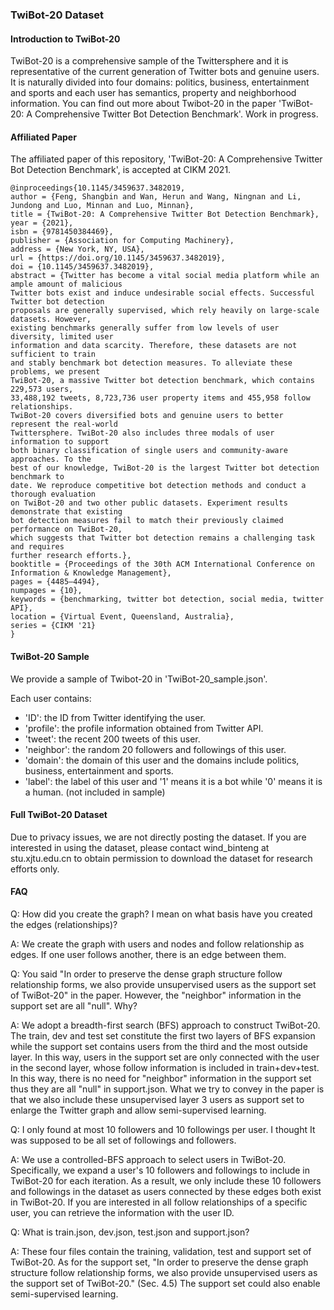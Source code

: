 ### TwiBot-20 Dataset

#### Introduction to TwiBot-20
TwiBot-20 is a comprehensive sample of the Twittersphere and it is representative of the current generation of Twitter bots and genuine users. It is naturally divided into four domains: politics, business, entertainment and sports and each user has semantics, property and neighborhood information. You can find out more about Twibot-20 in the paper 'TwiBot-20: A Comprehensive Twitter Bot Detection Benchmark'. Work in progress.

#### Affiliated Paper
The affiliated paper of this repository, 'TwiBot-20: A Comprehensive Twitter Bot Detection Benchmark', is accepted at CIKM 2021.

```
@inproceedings{10.1145/3459637.3482019,
author = {Feng, Shangbin and Wan, Herun and Wang, Ningnan and Li, Jundong and Luo, Minnan and Luo, Minnan},
title = {TwiBot-20: A Comprehensive Twitter Bot Detection Benchmark},
year = {2021},
isbn = {9781450384469},
publisher = {Association for Computing Machinery},
address = {New York, NY, USA},
url = {https://doi.org/10.1145/3459637.3482019},
doi = {10.1145/3459637.3482019},
abstract = {Twitter has become a vital social media platform while an ample amount of malicious
Twitter bots exist and induce undesirable social effects. Successful Twitter bot detection
proposals are generally supervised, which rely heavily on large-scale datasets. However,
existing benchmarks generally suffer from low levels of user diversity, limited user
information and data scarcity. Therefore, these datasets are not sufficient to train
and stably benchmark bot detection measures. To alleviate these problems, we present
TwiBot-20, a massive Twitter bot detection benchmark, which contains 229,573 users,
33,488,192 tweets, 8,723,736 user property items and 455,958 follow relationships.
TwiBot-20 covers diversified bots and genuine users to better represent the real-world
Twittersphere. TwiBot-20 also includes three modals of user information to support
both binary classification of single users and community-aware approaches. To the
best of our knowledge, TwiBot-20 is the largest Twitter bot detection benchmark to
date. We reproduce competitive bot detection methods and conduct a thorough evaluation
on TwiBot-20 and two other public datasets. Experiment results demonstrate that existing
bot detection measures fail to match their previously claimed performance on TwiBot-20,
which suggests that Twitter bot detection remains a challenging task and requires
further research efforts.},
booktitle = {Proceedings of the 30th ACM International Conference on Information & Knowledge Management},
pages = {4485–4494},
numpages = {10},
keywords = {benchmarking, twitter bot detection, social media, twitter API},
location = {Virtual Event, Queensland, Australia},
series = {CIKM '21}
}

```

#### TwiBot-20 Sample
We provide a sample of Twibot-20 in 'TwiBot-20_sample.json'. 

Each user contains:
- 'ID': the ID from Twitter identifying the user.
- 'profile': the profile information obtained from Twitter API.
- 'tweet': the recent 200 tweets of this user.
- 'neighbor': the random 20 followers and followings of this user.
- 'domain': the domain of this user and the domains include politics, business, entertainment and sports.
- 'label': the label of this user and '1' means it is a bot while '0' means it is a human. (not included in sample)

#### Full TwiBot-20 Dataset
Due to privacy issues, we are not directly posting the dataset. If you are interested in using the dataset, please contact wind_binteng at stu.xjtu.edu.cn to obtain permission to download the dataset for research efforts only. 

#### FAQ
Q: How did you create the graph? I mean on what basis have you created the edges (relationships)?

A: We create the graph with users and nodes and follow relationship as edges. If one user follows another, there is an edge between them.

Q: You said "In order to preserve the dense graph structure follow relationship forms, we also provide unsupervised users as the support set of TwiBot-20" in the paper. However, the "neighbor" information in the support set are all "null". Why?

A: We adopt a breadth-first search (BFS) approach to construct TwiBot-20. The train, dev and test set constitute the first two layers of BFS expansion while the support set contains users from the third and the most outside layer. In this way, users in the support set are only connected with the user in the second layer, whose follow information is included in train+dev+test. In this way, there is no need for "neighbor" information in the support set thus they are all "null" in support.json. What we try to convey in the paper is that we also include these unsupervised layer 3 users as support set to enlarge the Twitter graph and allow semi-supervised learning.

Q: I only found at most 10 followers and 10 followings per user. I thought It was supposed to be all set of followings and followers.

A: We use a controlled-BFS approach to select users in TwiBot-20. Specifically, we expand a user's 10 followers and followings to include in TwiBot-20 for each iteration. As a result, we only include these 10 followers and followings in the dataset as users connected by these edges both exist in TwiBot-20. If you are interested in all follow relationships of a specific user, you can retrieve the information with the user ID.

Q: What is train.json, dev.json, test.json and support.json?

A: These four files contain the training, validation, test and support set of TwiBot-20. As for the support set, "In order to preserve the dense graph structure follow relationship forms, we also provide unsupervised users as the support set of TwiBot-20." (Sec. 4.5) The support set could also enable semi-supervised learning.
